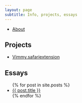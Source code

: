 ```yaml
---
layout: page
subtitle: Info, projects, essays
---
```


<ul class="posts-list">
	<li>
		<a class="post-link highlighted" href="{{ "/about" | prepend: site.baseurl }}">About</a>
	</li>
</ul>

<h2>Projects</h2>
<ul class="posts-list">
	<li>
		<a class="post-link" href="{{ "/Vimmy.safariextension" | prepend: site.baseurl }}">Vimmy.safariextension</a>
	</li>
</ul>

<h2>Essays</h2>

<ul class="posts-list">
{% for post in site.posts %}
	<li>
		<a class="post-link" href="{{ post.url | prepend: site.baseurl }}">{{ post.title }}</a>
	</li>
{% endfor %}
</ul>
